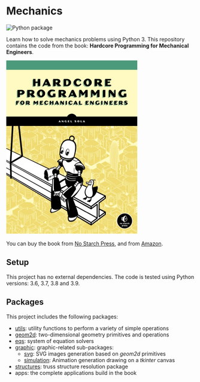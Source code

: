# Mechanics

![Python package](https://github.com/angelsolaorbaiceta/Mechanics/workflows/Python%20package/badge.svg?branch=master)

Learn how to solve mechanics problems using Python 3.
This repository contains the code from the book: **Hardcore Programming for Mechanical Engineers**.

![](img/hpfme-cover.png)

You can buy the book from [No Starch Press](https://nostarch.com/), and from [Amazon](https://www.amazon.com/Hardcore-Programming-Engineers-Angel-Sola/dp/171850078).

## Setup

This project has no external dependencies.
The code is tested using Python versions: 3.6, 3.7, 3.8 and 3.9.

## Packages

This project includes the following packages:

- [utils](./utils/README.md): utility functions to perform a variety of simple operations
- [geom2d](./geom2d/README.md): two-dimensional geometry primitives and operations
- [eqs](./eqs/README.md): system of equation solvers
- [graphic](./graphic/README.md): graphic-related sub-packages:
    - [svg](./graphic/svg/README.md): SVG images generation based on _geom2d_ primitives
    - [simulation](./graphic/simulation/README.md): Animation generation drawing on a _tkinter_ canvas
- [structures](./structures/README.md): truss structure resolution package
- apps: the complete applications build in the book

